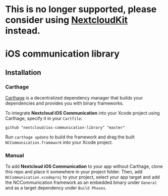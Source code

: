 # This is no longer supported, please consider using [NextcloudKit](https://github.com/nextcloud/NextcloudKit) instead.

# iOS communication library 

## Installation

### Carthage

[Carthage](https://github.com/Carthage/Carthage) is a decentralized dependency manager that builds your dependencies and provides you with binary frameworks.

To integrate **Nextcloud iOS Communication** into your Xcode project using Carthage, specify it in your `Cartfile`:

```
github "nextcloud/ios-communication-library" "master"
```

Run `carthage update` to build the framework and drag the built `NCCommunication.framework` into your Xcode project.

### Manual

To add **Nextcloud iOS Communication** to your app without Carthage, clone this repo and place it somewhere in your project folder. 
Then, add `NCCommunication.xcodeproj` to your project, select your app target and add the NCCommunication framework as an embedded binary under `General` and as a target dependency under `Build Phases`.
